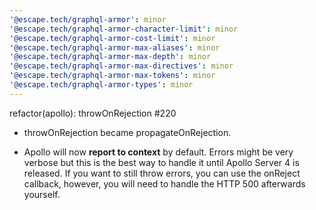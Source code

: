 ```yaml
---
'@escape.tech/graphql-armor': minor
'@escape.tech/graphql-armor-character-limit': minor
'@escape.tech/graphql-armor-cost-limit': minor
'@escape.tech/graphql-armor-max-aliases': minor
'@escape.tech/graphql-armor-max-depth': minor
'@escape.tech/graphql-armor-max-directives': minor
'@escape.tech/graphql-armor-max-tokens': minor
'@escape.tech/graphql-armor-types': minor
---
```


refactor(apollo): throwOnRejection #220

- throwOnRejection became propagateOnRejection.

- Apollo will now **report to context** by default.
Errors might be very verbose but this is the best way to handle it until Apollo Server 4 is released.
If you want to still throw errors, you can use the onReject callback, however, you will need to handle the HTTP 500 afterwards yourself.
